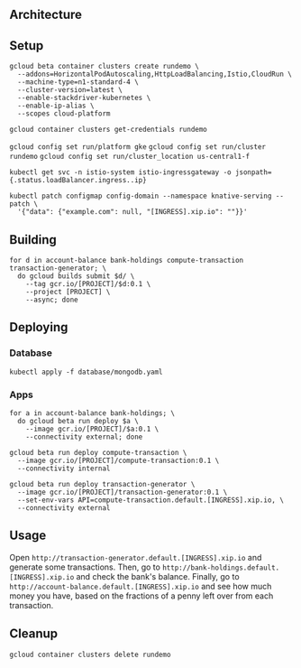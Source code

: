 ## Architecture

## Setup

```
gcloud beta container clusters create rundemo \
  --addons=HorizontalPodAutoscaling,HttpLoadBalancing,Istio,CloudRun \
  --machine-type=n1-standard-4 \
  --cluster-version=latest \
  --enable-stackdriver-kubernetes \
  --enable-ip-alias \
  --scopes cloud-platform
```

`gcloud container clusters get-credentials rundemo`


`gcloud config set run/platform gke`
`gcloud config set run/cluster rundemo`
`gcloud config set run/cluster_location us-central1-f`

`kubectl get svc -n istio-system istio-ingressgateway -o jsonpath={.status.loadBalancer.ingress..ip}`

```
kubectl patch configmap config-domain --namespace knative-serving --patch \
  '{"data": {"example.com": null, "[INGRESS].xip.io": ""}}'
```

## Building

```
for d in account-balance bank-holdings compute-transaction transaction-generator; \
  do gcloud builds submit $d/ \
    --tag gcr.io/[PROJECT]/$d:0.1 \
    --project [PROJECT] \
    --async; done
```

## Deploying

### Database

`kubectl apply -f database/mongodb.yaml`

### Apps

```
for a in account-balance bank-holdings; \
  do gcloud beta run deploy $a \
    --image gcr.io/[PROJECT]/$a:0.1 \
    --connectivity external; done
```

```
gcloud beta run deploy compute-transaction \
  --image gcr.io/[PROJECT]/compute-transaction:0.1 \
  --connectivity internal
```

```
gcloud beta run deploy transaction-generator \
  --image gcr.io/[PROJECT]/transaction-generator:0.1 \
  --set-env-vars API=compute-transaction.default.[INGRESS].xip.io, \
  --connectivity external
```

## Usage

Open `http://transaction-generator.default.[INGRESS].xip.io` and generate some transactions. Then, go to `http://bank-holdings.default.[INGRESS].xip.io` and check the bank's balance. Finally, go to `http://account-balance.default.[INGRESS].xip.io` and see how much money you have, based on the fractions of a penny left over from each transaction.

## Cleanup

`gcloud container clusters delete rundemo`


